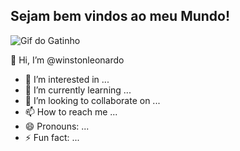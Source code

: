 ## Sejam bem vindos ao meu Mundo!

![Gif do Gatinho](https://www.google.com/search?sca_esv=ce82798a7417db5b&q=gif+do+gatinho+no+computador&udm=2&fbs=AEQNm0AuaLfhdrtx2b9ODfK0pnmi046uB92frSWoVskpBryHTrdWqiVbaH6EqK0Fq9hkAkqRDuhGs7UQnPtZiL0Bzcj78aaFR2vnR4DfQyahVzxKNVdmu_9ezWGR5WW4lCamL8K6_4A64QNs-EEnfxQebefJaGt5wKYvw9HujFP04oGdXtOA2xcAr8bgNdzYKBdRkoo3XWB0v8VDm8IV4rPBRp_hfSPzwQ&sa=X&ved=2ahUKEwj3sf7bpOaIAxWrrZUCHa9xE7MQtKgLegQIFRAB&biw=1366&bih=641&dpr=1#vhid=Wct095ujrp8ZAM&vssid=mosaic)







👋 Hi, I’m @winstonleonardo
- 👀 I’m interested in ...
- 🌱 I’m currently learning ...
- 💞️ I’m looking to collaborate on ...
- 📫 How to reach me ...
- 😄 Pronouns: ...
- ⚡ Fun fact: ...

<!---
winstonleonardo/winstonleonardo is a ✨ special ✨ repository because its `README.md` (this file) appears on your GitHub profile.
You can click the Preview link to take a look at your changes.
--->
